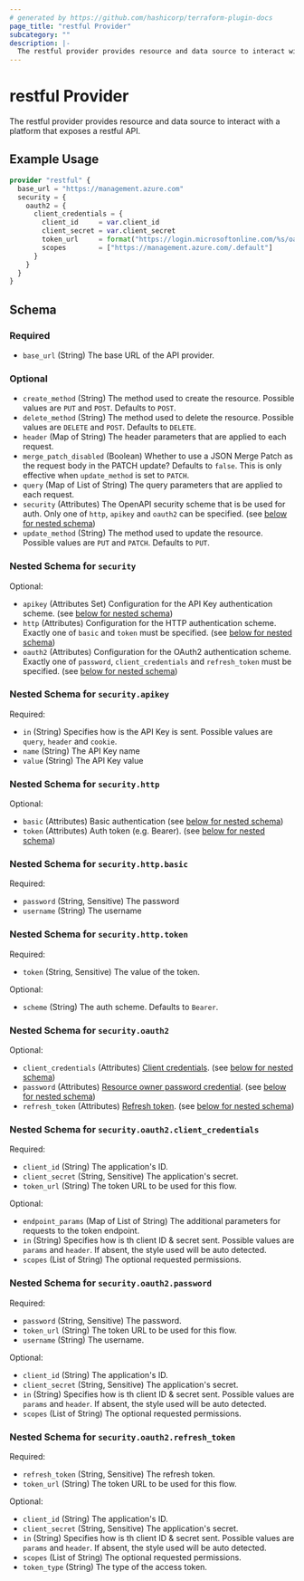 ```yaml
---
# generated by https://github.com/hashicorp/terraform-plugin-docs
page_title: "restful Provider"
subcategory: ""
description: |-
  The restful provider provides resource and data source to interact with a platform that exposes a restful API.
---
```


# restful Provider

The restful provider provides resource and data source to interact with a platform that exposes a restful API.

## Example Usage

```terraform
provider "restful" {
  base_url = "https://management.azure.com"
  security = {
    oauth2 = {
      client_credentials = {
        client_id     = var.client_id
        client_secret = var.client_secret
        token_url     = format("https://login.microsoftonline.com/%s/oauth2/v2.0/token", var.tenant_id)
        scopes        = ["https://management.azure.com/.default"]
      }
    }
  }
}
```

<!-- schema generated by tfplugindocs -->
## Schema

### Required

- `base_url` (String) The base URL of the API provider.

### Optional

- `create_method` (String) The method used to create the resource. Possible values are `PUT` and `POST`. Defaults to `POST`.
- `delete_method` (String) The method used to delete the resource. Possible values are `DELETE` and `POST`. Defaults to `DELETE`.
- `header` (Map of String) The header parameters that are applied to each request.
- `merge_patch_disabled` (Boolean) Whether to use a JSON Merge Patch as the request body in the PATCH update? Defaults to `false`. This is only effective when `update_method` is set to `PATCH`.
- `query` (Map of List of String) The query parameters that are applied to each request.
- `security` (Attributes) The OpenAPI security scheme that is be used for auth. Only one of `http`, `apikey` and `oauth2` can be specified. (see [below for nested schema](#nestedatt--security))
- `update_method` (String) The method used to update the resource. Possible values are `PUT` and `PATCH`. Defaults to `PUT`.

<a id="nestedatt--security"></a>
### Nested Schema for `security`

Optional:

- `apikey` (Attributes Set) Configuration for the API Key authentication scheme. (see [below for nested schema](#nestedatt--security--apikey))
- `http` (Attributes) Configuration for the HTTP authentication scheme. Exactly one of `basic` and `token` must be specified. (see [below for nested schema](#nestedatt--security--http))
- `oauth2` (Attributes) Configuration for the OAuth2 authentication scheme. Exactly one of `password`, `client_credentials` and `refresh_token` must be specified. (see [below for nested schema](#nestedatt--security--oauth2))

<a id="nestedatt--security--apikey"></a>
### Nested Schema for `security.apikey`

Required:

- `in` (String) Specifies how is the API Key is sent. Possible values are `query`, `header` and `cookie`.
- `name` (String) The API Key name
- `value` (String) The API Key value


<a id="nestedatt--security--http"></a>
### Nested Schema for `security.http`

Optional:

- `basic` (Attributes) Basic authentication (see [below for nested schema](#nestedatt--security--http--basic))
- `token` (Attributes) Auth token (e.g. Bearer). (see [below for nested schema](#nestedatt--security--http--token))

<a id="nestedatt--security--http--basic"></a>
### Nested Schema for `security.http.basic`

Required:

- `password` (String, Sensitive) The password
- `username` (String) The username


<a id="nestedatt--security--http--token"></a>
### Nested Schema for `security.http.token`

Required:

- `token` (String, Sensitive) The value of the token.

Optional:

- `scheme` (String) The auth scheme. Defaults to `Bearer`.



<a id="nestedatt--security--oauth2"></a>
### Nested Schema for `security.oauth2`

Optional:

- `client_credentials` (Attributes) [Client credentials](https://www.rfc-editor.org/rfc/rfc6749#section-4.4). (see [below for nested schema](#nestedatt--security--oauth2--client_credentials))
- `password` (Attributes) [Resource owner password credential](https://www.rfc-editor.org/rfc/rfc6749#section-4.3). (see [below for nested schema](#nestedatt--security--oauth2--password))
- `refresh_token` (Attributes) [Refresh token](https://www.rfc-editor.org/rfc/rfc6749#section-6). (see [below for nested schema](#nestedatt--security--oauth2--refresh_token))

<a id="nestedatt--security--oauth2--client_credentials"></a>
### Nested Schema for `security.oauth2.client_credentials`

Required:

- `client_id` (String) The application's ID.
- `client_secret` (String, Sensitive) The application's secret.
- `token_url` (String) The token URL to be used for this flow.

Optional:

- `endpoint_params` (Map of List of String) The additional parameters for requests to the token endpoint.
- `in` (String) Specifies how is th client ID & secret sent. Possible values are `params` and `header`. If absent, the style used will be auto detected.
- `scopes` (List of String) The optional requested permissions.


<a id="nestedatt--security--oauth2--password"></a>
### Nested Schema for `security.oauth2.password`

Required:

- `password` (String, Sensitive) The password.
- `token_url` (String) The token URL to be used for this flow.
- `username` (String) The username.

Optional:

- `client_id` (String) The application's ID.
- `client_secret` (String, Sensitive) The application's secret.
- `in` (String) Specifies how is th client ID & secret sent. Possible values are `params` and `header`. If absent, the style used will be auto detected.
- `scopes` (List of String) The optional requested permissions.


<a id="nestedatt--security--oauth2--refresh_token"></a>
### Nested Schema for `security.oauth2.refresh_token`

Required:

- `refresh_token` (String, Sensitive) The refresh token.
- `token_url` (String) The token URL to be used for this flow.

Optional:

- `client_id` (String) The application's ID.
- `client_secret` (String, Sensitive) The application's secret.
- `in` (String) Specifies how is th client ID & secret sent. Possible values are `params` and `header`. If absent, the style used will be auto detected.
- `scopes` (List of String) The optional requested permissions.
- `token_type` (String) The type of the access token.

